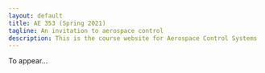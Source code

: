 ```yaml
---
layout: default
title: AE 353 (Spring 2021)
tagline: An invitation to aerospace control
description: This is the course website for Aerospace Control Systems
---
```


To appear...
